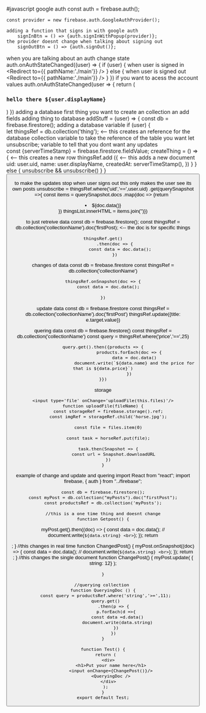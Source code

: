 #javascript 
google auth
    const auth = firebase.auth();

    const provider = new firebase.auth.GoogleAuthProvider();

    adding a function that signs in with google auth
        signInBtn = () => {auth.signInWithPopup(provider)};
    the provider doesnt change when talking about signing out
        signOutBtn = () => {auth.signOut()};

when you are talking about an auth change state
    auth.onAuthStateChanged((user) => {
        if (user) {
            when user is signed in
            <Redirect to={{ pathName:'./main'}} />
        } else {
            when user is signed out 
           <Redirect to={{ pathName:'./main'}} /> 
        }
    })
if you want to acess the account values
    auth.onAuthStateChanged(user => {
        return (
            <h3>`hello there ${user.displayName}`</h3>
        )
    })
adding a database
    first thing you want to create an collection an add fields
adding thing to database
addStuff = (user) => {
    const db = firebase.firestore();
        adding a database variable
    if (user) {    
    let thingsRef = db.collection('thing'); <-- this creates an reference for the database collection
        variable to take the reference of the table you want
    let unsubscribe;
        variable to tell that you dont want any updates    
    const {serverTimeStamp} = firebase.firestore.fieldValue;
    createThing = () => {                   <-- this creates a new row
        thingsRef.add ({ <-- this adds a new document 
            uid: user.uid,
            name: user.displayName,
            createdAt: serverTimeStamp(),
        })
    }
    } else {
        unsubscribe && unsubscribe()
    }
}
    <button onClick={this.addStuff(user)} value='this creates a new thing'/>

to make the updates stop when user signs out
    this only makes the user see its own posts
    unsubscribe = thingsRef.where('uid','==',user.uid)
                    .get(querySnapshot =>{ const items = querySnapshot.docs
                    .map(doc => {return `<li>${doc.data()}</li>}) 
                    thingsList.innerHTML = items.join('')})

to just retreive data
    const db = firebase.firestore();
    const thingsRef = db.collection('collectionName').doc('firstPost); <-- the doc is for specific things
    
    thingsRef.get()
             .then(doc => {
                 const data = doc.data();
             })

changes of data
    const db = firebase.firestore
    const thingsRef = db.collection('collectionName')

    thingsRef.onSnapshot(doc => {
        const data = doc.data();

    })
             
update data
    const db = firebase.firestore
    const thingsRef = db.collection('collectionName').doc('firstPost')
    thingsRef.update({title: e.target.value})

quering data
    const db = firebase.firestore()
    const thingsRef = db.collection('collectionName')
    const query = thingsRef.where('price','==',25)

    query.get().then({products => {
                        products.forEach(doc => {
                            data = doc.data()
                            document.write(`${data.name} and the price for that is ${data.price}`)
                        })
    }})

storage

    <input type='file' onChange='uploadFile(this.files)'/>
    function uploadFile(fileName) {
        const storageRef = firebase.storage().ref;
        const imgRef = storageRef.child('horse.jpg');

        const file = files.item(0)

        const task = horseRef.put(file);

        task.then(Snapshot => {
            const url = Snapshot.downloadURL
        })
    }
example of change and update and quering
        import React from "react";
    import firebase, { auth } from "../firebase";

    const db = firebase.firestore();
    const myPost = db.collection("myPosts").doc("firstPost");
    const productsRef = db.collection('myPosts');

    //this is a one time thing and doesnt change
    function Getpost() {
  myPost.get().then((doc) => {
    const data = doc.data();
    // document.write(`${data.string} <br>`);
  });
      return <div></div>;
    }
    //this changes in real time
    function ChangedPost() {
      myPost.onSnapshot((doc) => {
        const data = doc.data();
        // document.write(`${data.string} <br>`);
      });
      return <div></div>;
    }
    //this changes the single document
    function ChangePost() {
    myPost.update( { string: 12} );

    }

    //querying collection 
    function QueryingDoc () {
      const query = productsRef.where('string','>=',11);
      query.get()
            .then(p => {
              p.forEach(d =>{
               const data =d.data()
               document.write(data.string)
              })
            })
    }

    function Test() {
      return (
        <div>
          <h1>Put your name here</h1>
          <input onChange={ChangePost()}/>
          <QueryingDoc />
        </div>
      );
    }
    export default Test;
